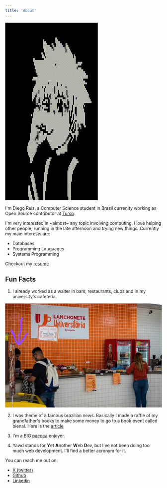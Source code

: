 ```yaml
---
title: 'About'
---
```



![](assets/killua.gif)


I'm Diego Reis, a Computer Science student in Brazil currenlty working as Open Source contributor at [Turso](https://turso.tech).

I'm very interested in ~almost~ any topic involving computing, I love helping other people,
running in the late afternoon and trying new things. Currently my main interests are:

- Databases
- Programming Languages
- Systems Programming

Checkout my [resume](Resume.pdf)

## Fun Facts

1. I already worked as a waiter in bars, restaurants, clubs and in my university's cafeteria.

![I'm the attending guy right there!](assets/lanchonete.webp)

2. I was theme of a famous brazilian news. Basically I made a raffle of my grandfather's books
to make some money to go to a book event called bienal. Here is the [article](https://g1.globo.com/sp/vale-do-paraiba-regiao/noticia/2016/09/estudante-rifa-livros-escritos-pelo-avo-para-ir-bienal-do-livro-em-sao-paulo.html)

3. I'm a BIG [paçoca](https://en.wikipedia.org/wiki/Pa%C3%A7oca) enjoyer.

4. Yawd stands for **Y**et **A**nother **W**eb **D**ev, but I've not been doing too much web development. I'll find a better acronym for it.

You can reach me out on:

- [X (twitter)](https://x.com/el_yawd)
- [Github](https://github.com/el-yawd)
- [Linkedin](https://www.linkedin.com/in/the-diego-reis)
